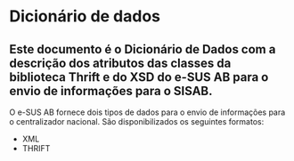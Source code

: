 ﻿# Dicionário de dados

## Este documento é o Dicionário de Dados com a descrição dos atributos das classes da biblioteca Thrift e do XSD do e-SUS AB para o envio de informações para o SISAB.

O e-SUS AB fornece dois tipos de dados para o envio de informações para o centralizador nacional. São disponibilizados os seguintes formatos:

* XML
* THRIFT
